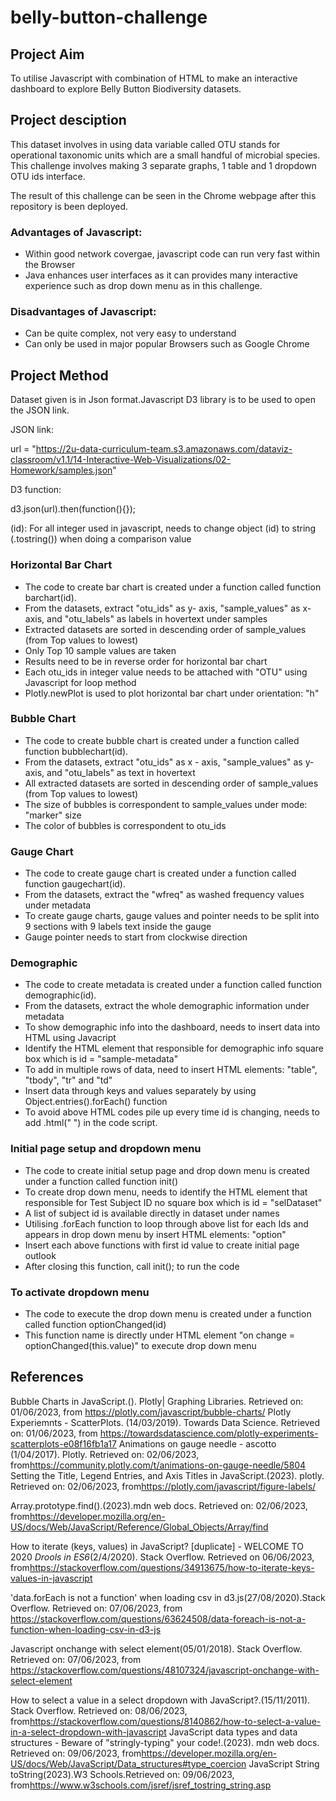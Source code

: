 # belly-button-challenge

## Project Aim

To utilise Javascript with combination of HTML to make an interactive dashboard to explore Belly Button Biodiversity datasets.

## Project desciption
This dataset involves in using data variable called OTU stands for operational taxonomic units which are a small handful of microbial species.
This challenge involves making 3 separate graphs, 1 table and 1 dropdown OTU ids interface.

The result of this challenge can be seen in the Chrome webpage after this repository is been deployed. 

### Advantages of Javascript:
 - Within good network covergae, javascript code can run very fast within the Browser
 - Java enhances user interfaces as it can provides many interactive experience such as drop down menu as in this challenge.
 
### Disadvantages of Javascript:
- Can be quite complex, not very easy to understand
- Can only be used in major popular Browsers such as Google Chrome

## Project Method
Dataset given is in Json format.Javascript D3 library is to be used to open the JSON link.

JSON link:

url = "https://2u-data-curriculum-team.s3.amazonaws.com/dataviz-classroom/v1.1/14-Interactive-Web-Visualizations/02-Homework/samples.json"

D3 function:

d3.json(url).then(function(){});

(id):
For all integer used in javascript, needs to change object (id) to string (.tostring()) when doing a comparison value

### Horizontal Bar Chart
 - The code to create bar chart is created under a function called function barchart(id).
 - From the datasets, extract "otu_ids" as y- axis, "sample_values" as x-axis, and "otu_labels" as labels in hovertext under samples
 - Extracted datasets are sorted in descending order of sample_values (from Top values to lowest)
 - Only Top 10 sample values are taken
 - Results need to be in reverse order for horizontal bar chart 
 - Each otu_ids in integer value needs to be attached with "OTU" using Javascript for loop method
 - Plotly.newPlot is used to plot horizontal bar chart under orientation: "h"

### Bubble Chart
 - The code to create bubble chart is created under a function called function bubblechart(id).
 - From the datasets, extract "otu_ids" as x - axis, "sample_values" as y-axis, and "otu_labels" as text in hovertext
 - All extracted datasets are sorted in descending order of sample_values (from Top values to lowest)
 - The size of bubbles is correspondent to sample_values under mode: "marker" size
 - The color of bubbles is correspondent to otu_ids

### Gauge Chart
 - The code to create gauge chart is created under a function called function gaugechart(id).
 - From the datasets, extract the "wfreq" as washed frequency values under metadata
 - To create gauge charts, gauge values and pointer needs to be split into 9 sections with 9 labels text inside the gauge
 - Gauge pointer needs to start from clockwise direction

### Demographic
 - The code to create metadata is created under a function called function demographic(id).
 - From the datasets, extract the whole demographic information under metadata
 - To show demographic info into the dashboard, needs to insert data into HTML using Javacript
 - Identify the HTML element that responsible for demographic info square box which is id = "sample-metadata"
 - To add in multiple rows of data, need to insert HTML elements: "table", "tbody", "tr" and "td"
 - Insert data through keys and values separately by using Object.entries().forEach() function
 - To avoid above HTML codes pile up every time id is changing, needs to add .html(" ") in the code script.

### Initial page setup and dropdown menu
 - The code to create initial setup page and drop down menu is created under a function called function init()
 - To create drop down menu, needs to identify the HTML element that responsible for Test Subject ID no square box which is id = "selDataset"
 - A list of subject id is available directly in dataset under names
 - Utilising .forEach function to loop through above list for each Ids and appears in drop down menu by insert HTML elements: "option"
 - Insert each above functions with first id value to create initial page outlook
 - After closing this function, call init(); to run the code

### To activate dropdown menu
- The code to execute the drop down menu is created under a function called function optionChanged(id)
- This function name is directly under HTML element "on change = optionChanged(this.value)" to execute drop down menu

## References
Bubble Charts in JavaScript.(). Plotly| Graphing Libraries. Retrieved on: 01/06/2023, from <https://plotly.com/javascript/bubble-charts/>
Plotly Experiemnts - ScatterPlots. (14/03/2019). Towards Data Science. Retrieved on: 01/06/2023, from <https://towardsdatascience.com/plotly-experiments-scatterplots-e08f16fb1a17>
Animations on gauge needle  - ascotto (1/04/2017). Plotly. Retrieved on: 02/06/2023, from<https://community.plotly.com/t/animations-on-gauge-needle/5804>
Setting the Title, Legend Entries, and Axis Titles in JavaScript.(2023). plotly. Retrieved on: 02/06/2023, from<https://plotly.com/javascript/figure-labels/>

Array.prototype.find().(2023).mdn web docs. Retrieved on: 02/06/2023, from<https://developer.mozilla.org/en-US/docs/Web/JavaScript/Reference/Global_Objects/Array/find>

How to iterate (keys, values) in JavaScript? [duplicate] - WELCOME TO 2020 *Drools in ES6*(2/4/2020). Stack Overflow. Retrieved on 06/06/2023, from<https://stackoverflow.com/questions/34913675/how-to-iterate-keys-values-in-javascript>

'data.forEach is not a function' when loading csv in d3.js(27/08/2020).Stack Overflow. Retrieved on: 07/06/2023, from <https://stackoverflow.com/questions/63624508/data-foreach-is-not-a-function-when-loading-csv-in-d3-js>

Javascript onchange with select element(05/01/2018). Stack Overflow. Retrieved on: 07/06/2023, from <https://stackoverflow.com/questions/48107324/javascript-onchange-with-select-element>

How to select a value in a select dropdown with JavaScript?.(15/11/2011). Stack Overflow. Retrieved on: 08/06/2023, from<https://stackoverflow.com/questions/8140862/how-to-select-a-value-in-a-select-dropdown-with-javascript>
JavaScript data types and data structures  - Beware of "stringly-typing" your code!.(2023). mdn web docs. Retrieved on: 09/06/2023, from<https://developer.mozilla.org/en-US/docs/Web/JavaScript/Data_structures#type_coercion>
JavaScript String toString(2023).W3 Schools.Retrieved on: 09/06/2023, from<https://www.w3schools.com/jsref/jsref_tostring_string.asp>
